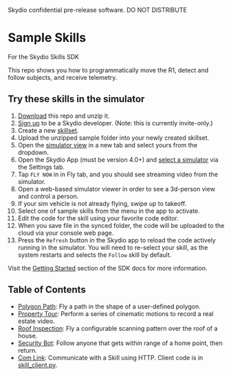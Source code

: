 Skydio confidential pre-release software. DO NOT DISTRIBUTE


Sample Skills
=============

For the Skydio Skills SDK

This repo shows you how to programmatically move the R1,
detect and follow subjects,
and receive telemetry.

## Try these skills in the simulator
1. [Download](https://github.com/Skydio/sample-skills/archive/master.zip) this repo and unzip it.
1. [Sign up](https://console.skydio.com) to be a Skydio developer. (Note: this is currently invite-only.)
1. Create a new [skillset](https://console.skydio.com/skillsets/).
1. Upload the unzipped sample folder into your newly created skillset.
1. Open the [simulator view](https://console.skydio.com/simulators) in a new tab and select yours from the dropdown.
1. Open the Skydio App (must be version 4.0+) and [select a simulator](https://console.skydio.com/docs/skills/getting_started.html#running-the-skydio-mobile-app) via the Settings tab.
1. Tap `FLY NOW` in in Fly tab, and you should see streaming video from the simulator.
1. Open a web-based simulator viewer in order to see a 3d-person view and control a person.
1. If your sim vehicle is not already flying, swipe up to takeoff.
1. Select one of sample skills from the menu in the app to activate.
1. Edit the code for the skill using your favorite code editor.
1. When you save file in the synced folder, the code will be uploaded to the cloud via your console web page.
1. Press the `Refresh` button in the Skydio app to reload the code actively running in the simulator. You will need to re-select your skill, as the system restarts and selects the `Follow` skill by default.

Visit the [Getting Started](https://console.skydio.com/docs/skills/getting_started.html) section of the SDK docs for more information.

## Table of Contents

 - [Polygon Path](polygon_path.py): Fly a path in the shape of a user-defined polygon.
 - [Property Tour](property_tour.py): Perform a series of cinematic motions to record a real estate video.
 - [Roof Inspection](roof_inspection.py): Fly a configurable scanning pattern over the roof of a house.
 - [Security Bot](security_bot.py): Follow anyone that gets within range of a home point, then return.
 - [Com Link](com_link.py): Communicate with a Skill using HTTP. Client code is in [skill_client.py](skill_client.py).
